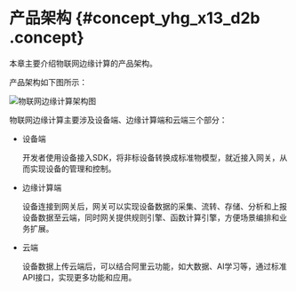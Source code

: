 # 产品架构 {#concept_yhg_x13_d2b .concept}

本章主要介绍物联网边缘计算的产品架构。

产品架构如下图所示：

![物联网边缘计算架构图](http://static-aliyun-doc.oss-cn-hangzhou.aliyuncs.com/assets/img/14807/15644810036611_zh-CN.png)

物联网边缘计算主要涉及设备端、边缘计算端和云端三个部分：

-   设备端

    开发者使用设备接入SDK，将非标设备转换成标准物模型，就近接入网关，从而实现设备的管理和控制。

-   边缘计算端

    设备连接到网关后，网关可以实现设备数据的采集、流转、存储、分析和上报设备数据至云端，同时网关提供规则引擎、函数计算引擎，方便场景编排和业务扩展。

-   云端

    设备数据上传云端后，可以结合阿里云功能，如大数据、AI学习等，通过标准API接口，实现更多功能和应用。



